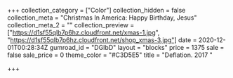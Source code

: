 +++
collection_category = ["Color"]
collection_hidden = false
collection_meta = "Christmas In America: Happy Birthday, Jesus"
collection_meta_2 = ""
collection_preview = ["https://d1sf55qlb7p6hz.cloudfront.net/xmas-1.jpg", "https://d1sf55qlb7p6hz.cloudfront.net/shop_xmas-3.jpg"]
date = 2020-12-01T00:28:34Z
gumroad_id = "DGIbD"
layout = "blocks"
price = 1375
sale = false
sale_price = 0
theme_color = "#C3D5E5"
title = "Deflation. 2017 "

+++
